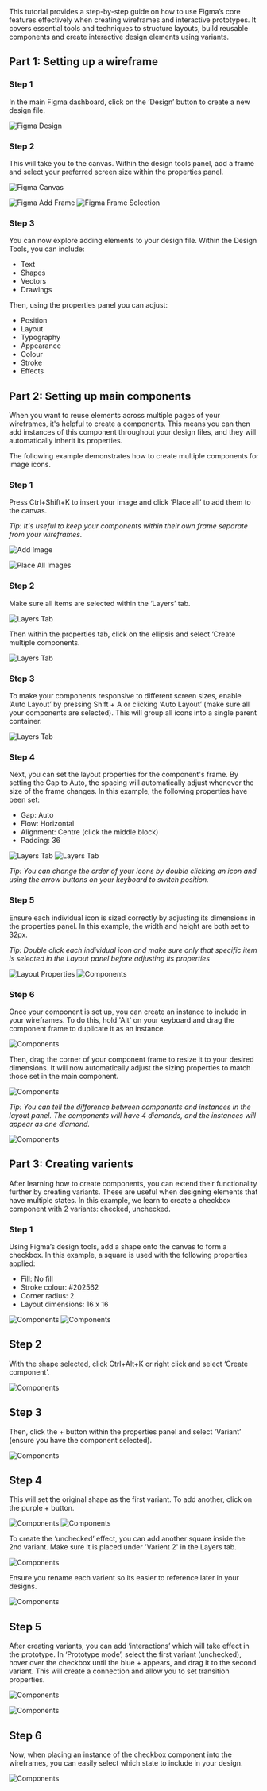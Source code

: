 This tutorial provides a step-by-step guide on how to use Figma’s core features effectively when creating wireframes and interactive prototypes. It covers essential tools and techniques to structure layouts, build reusable components and create interactive design elements using variants.

## Part 1: Setting up a wireframe
### Step 1
In the main Figma dashboard, click on the ‘Design’ button to create a new design file.

![Figma Design](../tutorial-images/tutorial-img1.jpg)

### Step 2
This will take you to the canvas. Within the design tools panel, add a frame and select your preferred screen size within the properties panel.

![Figma Canvas](../assets/tutorial-images/tutorial-img2.jpg)

![Figma Add Frame](../assets/tutorial-images/tutorial-img3.jpg)
![Figma Frame Selection](../assets/tutorial-images/tutorial-img4.jpg)

### Step 3
You can now explore adding elements to your design file. Within the Design Tools, you can include:
- Text
- Shapes
- Vectors
- Drawings

Then, using the properties panel you can adjust:
- Position
- Layout
- Typography
- Appearance
- Colour
- Stroke
- Effects

## Part 2: Setting up main components
When you want to reuse elements across multiple pages of your wireframes, it's helpful to create a components. This means you can then add instances of this component throughout your design files, and they will automatically inherit its properties.

The following example demonstrates how to create multiple components for image icons.

### Step 1
Press Ctrl+Shift+K to insert your image and click ‘Place all’ to add them to the canvas. 

*Tip: It's useful to keep your components within their own frame separate from your wireframes.*

![Add Image](../assets/tutorial-images/tutorial-img5.jpg)

![Place All Images](../assets/tutorial-images/tutorial-img6.jpg)

### Step 2
Make sure all items are selected within the ‘Layers’ tab.

![Layers Tab](../assets/tutorial-images/tutorial-img7.jpg)

Then within the properties tab, click on the ellipsis and select ‘Create multiple components.

![Layers Tab](../assets/tutorial-images/tutorial-img8.jpg)

### Step 3
To make your components responsive to different screen sizes, enable ‘Auto Layout’ by pressing Shift + A or clicking ‘Auto Layout’ (make sure all your components are selected). This will group all icons into a single parent container.

![Layers Tab](../assets/tutorial-images/tutorial-img9.jpg)

### Step 4
Next, you can set the layout properties for the component's frame. By setting the Gap to Auto, the spacing will automatically adjust whenever the size of the frame changes. In this example, the following properties have been set:

- Gap: Auto
- Flow: Horizontal
- Alignment: Centre (click the middle block)
- Padding: 36

![Layers Tab](../assets/tutorial-images/tutorial-img10.jpg)
![Layers Tab](../assets/tutorial-images/tutorial-img11.jpg)

*Tip: You can change the order of your icons by double clicking an icon and using the arrow buttons on your keyboard to switch position.*

### Step 5
Ensure each individual icon is sized correctly by adjusting its dimensions in the properties panel. In this example, the width and height are both set to 32px.

*Tip: Double click each individual icon and make sure only that specific item is selected in the Layout panel before adjusting its properties*

![Layout Properties](../assets/tutorial-images/tutorial-img12.jpg)
![Components](../assets/tutorial-images/tutorial-img13.jpg)

### Step 6
Once your component is set up, you can create an instance to include in your wireframes. To do this, hold 'Alt' on your keyboard and drag the component frame to duplicate it as an instance.

![Components](../assets/tutorial-images/tutorial-img14.jpg)

Then, drag the corner of your component frame to resize it to your desired dimensions. It will now automatically adjust the sizing properties to match those set in the main component.

![Components](../assets/tutorial-images/tutorial-img15.jpg)

*Tip: You can tell the difference between components and instances in the layout panel. The components will have 4 diamonds, and the instances will appear as one diamond.*

![Components](../assets/tutorial-images/tutorial-img16.jpg)

## Part 3: Creating varients
After learning how to create components, you can extend their functionality further by creating variants. These are useful when designing elements that have multiple states. In this example, we learn to create a checkbox component with 2 variants: checked, unchecked.

### Step 1
Using Figma’s design tools, add a shape onto the canvas to form a checkbox. In this example, a square is used with the following properties applied:

- Fill: No fill
- Stroke colour: #202562
- Corner radius: 2
- Layout dimensions: 16 x 16

![Components](../assets/tutorial-images/tutorial-img17.jpg)
![Components](../assets/tutorial-images/tutorial-img18.jpg)

## Step 2
With the shape selected, click Ctrl+Alt+K or right click and select ‘Create component’.

![Components](../assets/tutorial-images/tutorial-img19.jpg)

## Step 3
Then, click the + button within the properties panel and select ‘Variant’ (ensure you have the component selected).

![Components](../assets/tutorial-images/tutorial-img20.jpg)

## Step 4
This will set the original shape as the first variant. To add another, click on the purple + button.

![Components](../assets/tutorial-images/tutorial-img21.jpg)
![Components](../assets/tutorial-images/tutorial-img22.jpg)

To create the ‘unchecked’ effect, you can add another square inside the 2nd variant. Make sure it is placed under 'Varient 2' in the Layers tab.

![Components](../assets/tutorial-images/tutorial-img23.jpg)

Ensure you rename each varient so its easier to reference later in your designs.

![Components](../assets/tutorial-images/tutorial-img24.jpg)

## Step 5
After creating variants, you can add ‘interactions’ which will take effect in the prototype. In ‘Prototype mode’, select the first variant (unchecked), hover over the checkbox until the blue + appears, and drag it to the second variant. This will create a connection and allow you to set transition properties.

![Components](../assets/tutorial-images/tutorial-img25.jpg)

![Components](../assets/tutorial-images/tutorial-img26.jpg)

## Step 6
Now, when placing an instance of the checkbox component into the wireframes, you can easily select which state to include in your design.

![Components](../assets/tutorial-images/tutorial-img27.jpg)
